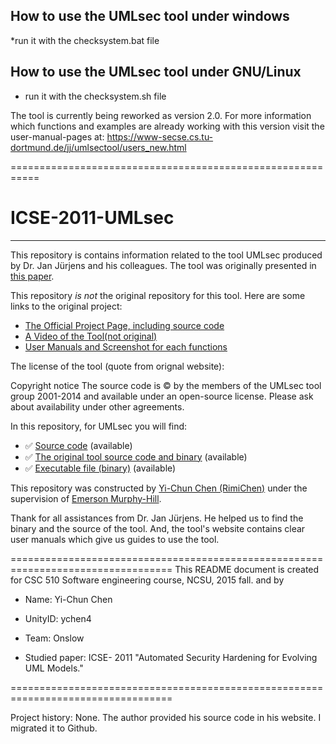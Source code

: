 
How to use the UMLsec tool under windows
------------------------------------------

*run it with the checksystem.bat file


How to use the UMLsec tool under GNU/Linux
--------------------------------------------

* run it with the checksystem.sh file


The tool is currently being reworked as version 2.0. For more information which functions and examples are already working with this version visit the user-manual-pages at:
https://www-secse.cs.tu-dortmund.de/jj/umlsectool/users_new.html


===========================================================

# ICSE-2011-UMLsec

***

This repository is contains information related to the tool UMLsec produced by Dr. Jan Jürjens and his colleagues. The tool was originally presented in [this paper](http://dl.acm.org/citation.cfm?doid=1985793.1985968).

This repository _is not_ the original repository for this tool. Here are some links to the original project:
* [The Official Project Page, including source code](https://www-secse.cs.tu-dortmund.de/jj/umlsectool/index.html)
* [A Video of the Tool(not original)](https://youtu.be/157mxnps2o4)
* [User Manuals and Screenshot for each functions](https://www-secse.cs.tu-dortmund.de/jj/umlsectool/users_new.html)

The license of the tool (quote from orignal website):

Copyright notice
The source code is © by the members of the UMLsec tool group 2001-2014 and available under an open-source license. Please ask about availability under other agreements.


In this repository, for UMLsec you will find:
* :white_check_mark: [Source code](https://github.com/SoftwareEngineeringToolDemos/ICSE-2011-UMLsec) (available)
* :white_check_mark: [The original tool source code and binary](https://www-secse.cs.tu-dortmund.de/jj/umlsectool/current/) (available)
* :white_check_mark: [Executable file (binary)](https://github.com/SoftwareEngineeringToolDemos/ICSE-2011-UMLsec/tree/master/Executable%20file) (available)

This repository was constructed by [Yi-Chun Chen (RimiChen)](https://github.com/RimiChen) under the supervision of [Emerson Murphy-Hill](https://github.com/CaptainEmerson).

Thank for all assistances from Dr. Jan Jürjens. He helped us to find the binary and the source of the tool. And, the tool's website contains clear user manuals which give us guides to use the tool.



==================================================================================
This README document is created for CSC 510 Software engineering course, NCSU, 2015 fall.
and by
* Name: Yi-Chun Chen
* UnityID: ychen4
* Team: Onslow

* Studied paper: ICSE- 2011 "Automated Security Hardening for Evolving UML Models."

==================================================================================

Project history: None.
The author provided his source code in his website. I migrated it to Github.
